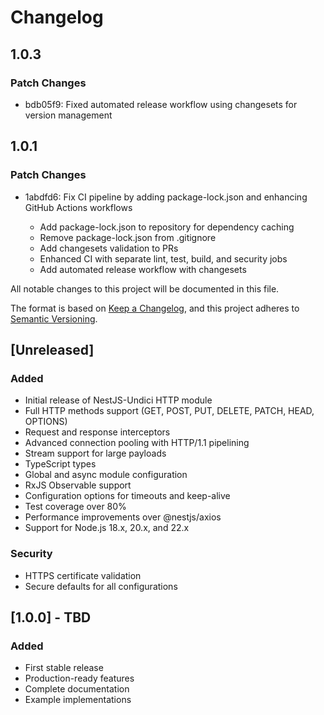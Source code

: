 # Changelog

## 1.0.3

### Patch Changes

- bdb05f9: Fixed automated release workflow using changesets for version management

## 1.0.1

### Patch Changes

- 1abdfd6: Fix CI pipeline by adding package-lock.json and enhancing GitHub Actions workflows

  - Add package-lock.json to repository for dependency caching
  - Remove package-lock.json from .gitignore
  - Add changesets validation to PRs
  - Enhanced CI with separate lint, test, build, and security jobs
  - Add automated release workflow with changesets

All notable changes to this project will be documented in this file.

The format is based on [Keep a Changelog](https://keepachangelog.com/en/1.0.0/),
and this project adheres to [Semantic Versioning](https://semver.org/spec/v2.0.0.html).

## [Unreleased]

### Added

- Initial release of NestJS-Undici HTTP module
- Full HTTP methods support (GET, POST, PUT, DELETE, PATCH, HEAD, OPTIONS)
- Request and response interceptors
- Advanced connection pooling with HTTP/1.1 pipelining
- Stream support for large payloads
- TypeScript types
- Global and async module configuration
- RxJS Observable support
- Configuration options for timeouts and keep-alive
- Test coverage over 80%
- Performance improvements over @nestjs/axios
- Support for Node.js 18.x, 20.x, and 22.x

### Security

- HTTPS certificate validation
- Secure defaults for all configurations

## [1.0.0] - TBD

### Added

- First stable release
- Production-ready features
- Complete documentation
- Example implementations
